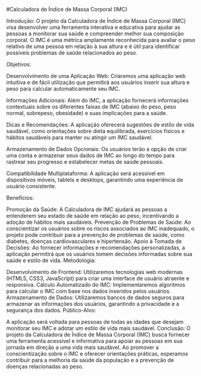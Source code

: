 #Calculadora de Índice de Massa Corporal (IMC)

Introdução:
O projeto da Calculadora de Índice de Massa Corporal (IMC) visa desenvolver uma ferramenta interativa e educativa para ajudar as pessoas a monitorar sua saúde e compreender melhor sua composição corporal. O IMC é uma métrica amplamente reconhecida para avaliar o peso relativo de uma pessoa em relação à sua altura e é útil para identificar possíveis problemas de saúde relacionados ao peso.

Objetivos:

Desenvolvimento de uma Aplicação Web: Criaremos uma aplicação web intuitiva e de fácil utilização que permitirá aos usuários inserir sua altura e peso para calcular automaticamente seu IMC.

Informações Adicionais: Além do IMC, a aplicação fornecerá informações contextuais sobre os diferentes faixas de IMC (abaixo do peso, peso normal, sobrepeso, obesidade) e suas implicações para a saúde.

Dicas e Recomendações: A aplicação oferecerá sugestões de estilo de vida saudável, como orientações sobre dieta equilibrada, exercícios físicos e hábitos saudáveis para manter ou atingir um IMC saudável.

Armazenamento de Dados Opcionais: Os usuários terão a opção de criar uma conta e armazenar seus dados de IMC ao longo do tempo para rastrear seu progresso e estabelecer metas de saúde pessoais.

Compatibilidade Multiplataforma: A aplicação será acessível em dispositivos móveis, tablets e desktops, garantindo uma experiência de usuário consistente.

Benefícios:

Promoção da Saúde: A Calculadora de IMC ajudará as pessoas a entenderem seu estado de saúde em relação ao peso, incentivando a adoção de hábitos mais saudáveis.
Prevenção de Problemas de Saúde: Ao conscientizar os usuários sobre os riscos associados ao IMC inadequado, o projeto pode contribuir para a prevenção de problemas de saúde, como diabetes, doenças cardiovasculares e hipertensão.
Apoio à Tomada de Decisões: Ao fornecer informações e recomendações personalizadas, a aplicação permitirá que os usuários tomem decisões informadas sobre sua saúde e estilo de vida.
Metodologia:

Desenvolvimento de Frontend: Utilizaremos tecnologias web modernas (HTML5, CSS3, JavaScript) para criar uma interface de usuário atraente e responsiva.
Cálculo Automatizado do IMC: Implementaremos algoritmos para calcular o IMC com base nos dados inseridos pelos usuários.
Armazenamento de Dados: Utilizaremos bancos de dados seguros para armazenar as informações dos usuários, garantindo a privacidade e a segurança dos dados.
Público-Alvo:

A aplicação será voltada para pessoas de todas as idades que desejam monitorar seu IMC e adotar um estilo de vida mais saudável.
Conclusão:
O projeto da Calculadora de Índice de Massa Corporal (IMC) busca fornecer uma ferramenta acessível e informativa para apoiar as pessoas em sua jornada em direção a uma vida mais saudável. Ao promover a conscientização sobre o IMC e oferecer orientações práticas, esperamos contribuir para a melhoria da saúde da população e a prevenção de doenças relacionadas ao peso.
